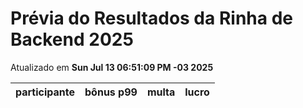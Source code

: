 # Prévia do Resultados da Rinha de Backend 2025
Atualizado em **Sun Jul 13 06:51:09 PM -03 2025**


| participante | bônus p99 | multa | lucro |
| -- | -- | -- | -- |

